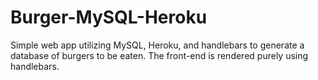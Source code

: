 # Burger-MySQL-Heroku
Simple web app utilizing MySQL, Heroku, and handlebars to generate a database of burgers to be eaten. The front-end is rendered purely using handlebars.
